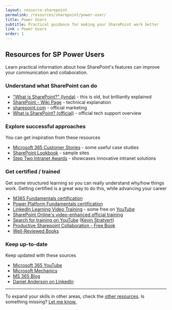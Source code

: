 ```yaml
---
layout: resource-sharepoint
permalink: /resources/sharepoint/power-user/
title: Power Users
subtitle: Practical guidance for making your SharePoint work better
link : Power Users
order: 1
---
```

## Resources for SP Power Users

Learn practical information about how SharePoint's features can improve your communication and collaboration.

### Understand what SharePoint can do

* ["What is SharePoint?" (lynda)](https://www.youtube.com/watch?v=TE9TpraPlrE) - this is old, but brilliantly explained
* [SharePoint - Wiki Page](http://en.wikipedia.org/wiki/SharePoint) - technical explanation
* [sharepoint.com](http://sharepoint.com) - official marketing
* [What is SharePoint? (official)](https://support.microsoft.com/office/what-is-sharepoint-97b915e6-651b-43b2-827d-fb25777f446f) - official tech support overview

### Explore successful approaches

You can get inspiration from these resources

* [Microsoft 365 Customer Stories](https://www.microsoft.com/en/customers/search?sq=&ff=&p=0&so=story_publish_date+desc&filters=product%3Aother%2Fsharepoint) - some useful case studies
* [SharePoint Lookbook](https://adoption.microsoft.com/en-us/sharepoint-look-book/) - sample sites
* [Step Two Intranet Awards](https://www.steptwo.com.au/awards/) - showcases innovative intranet solutions

### Get certified / trained

Get some structured learning so you can really understand why/how things work. Getting certified is a great way to do this, while advancing your career

* [M365 Fundamentals certification](https://learn.microsoft.com/certifications/microsoft-365-fundamentals/)
* [Power Platform Fundamentals certification](https://learn.microsoft.com/certifications/power-platform-fundamentals/)
* [LinkedIn Learning Video Training](https://www.linkedin.com/learning/topics/sharepoint) - some free on [YouTube](https://www.youtube.com/playlist?list=PL26pr4T7OzVNDtfTerqDXkwSvPg2FfFA3)
* [SharePoint Online's video-enhanced official training](https://support.office.com/en-us/article/Discover-SharePoint-cb8ef501-84db-4427-ac77-ec2009fb8e23?ui=en-US&rs=en-US&ad=US)
* [Search for training on YouTube](https://www.youtube.com/results?q=sharepoint&sp=EgIQAw%253D%253D) ([Kevin Stratvert](https://www.youtube.com/playlist?list=PLlKpQrBME6xLB0wtdoFraKMzavqFSPp7I))
* [Productive Sharepoint Collaboration - Free Book](https://stevegoodyear.wordpress.com/end-user-training-guide/)
* [Well-Reviewed Books](https://www.amazon.com/gp/bestsellers/books/6133983011)

### Keep up-to-date

Keep updated with these sources

* [Microsoft 365 YouTube](https://www.youtube.com/@Microsoft365)
* [Microsoft Mechanics](https://www.youtube.com/@MSFTMechanics)
* [MS 365 Blog](https://www.microsoft.com/en-au/microsoft-365/blog/)
* [Daniel Anderson on LinkedIn](https://www.linkedin.com/in/danielando/)

--- 

To expand your skills in other areas, check the [other resources](../).
Is something missing? [Let me know.](/)
